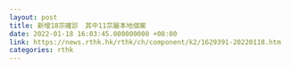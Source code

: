```yaml
---
layout: post
title: 新增18宗確診　其中11宗屬本地個案
date: 2022-01-18 16:03:45.000000000 +08:00
link: https://news.rthk.hk/rthk/ch/component/k2/1629391-20220118.htm
categories: rthk
---
```



